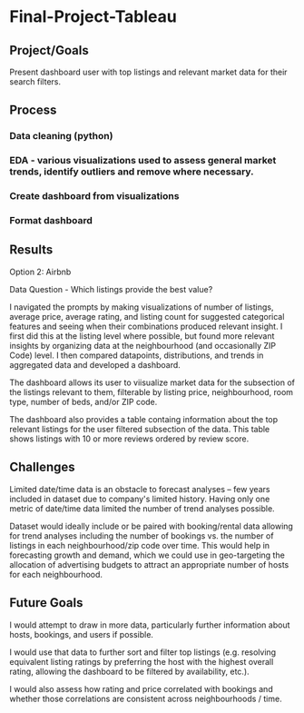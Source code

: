 # Final-Project-Tableau

## Project/Goals

Present dashboard user with top listings and relevant market data for their search filters.

## Process
### Data cleaning (python)
### EDA - various visualizations used to assess general market trends, identify outliers and remove where necessary.
### Create dashboard from visualizations
### Format dashboard

## Results

Option 2: Airbnb

Data Question - Which listings provide the best value?

I navigated the prompts by making visualizations of number of listings, average price, average rating, and listing count for suggested categorical features and seeing when their combinations produced relevant insight. I first did this at the listing level where possible, but found more relevant insights by organizing data at the neighbourhood (and occasionally ZIP Code) level. I then compared datapoints, distributions, and trends in aggregated data and developed a dashboard. 

The dashboard allows its user to viisualize market data for the subsection of the listings relevant to them, filterable by listing price, neighbourhood, room type, number of beds, and/or ZIP code. 

The dashboard also provides a table containg information about the top relevant listings for the user filtered subsection of the data. This table shows listings with 10 or more reviews ordered by review score.

## Challenges 

Limited date/time data is an obstacle to forecast analyses – few years included in dataset due to company's limited history. Having only one metric of date/time data limited the number of trend analyses possible.

Dataset would ideally include or be paired with booking/rental data allowing for trend analyses including the number of bookings vs. the number of listings in each neighbourhood/zip code over time. This would help in forecasting growth and demand, which we could use in geo-targeting the allocation of advertising budgets to attract an appropriate number of hosts for each neighbourhood.

## Future Goals
I would attempt to draw in more data, particularly further information about hosts, bookings, and users if possible. 

I would use that data to further sort and filter top listings (e.g. resolving equivalent listing ratings by preferring the host with the highest overall rating, allowing the dashboard to be filtered by availability, etc.).

I would also assess how rating and price correlated with bookings and whether those correlations are consistent across neighbourhoods / time.
